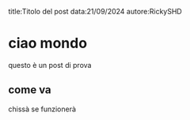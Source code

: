 title:Titolo del post
data:21/09/2024
autore:RickySHD

# ciao mondo
questo è un post di prova

## come va
chissà se funzionerà
